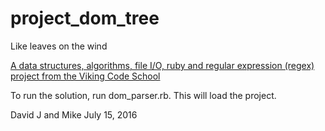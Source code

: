 # project_dom_tree
Like leaves on the wind

[A data structures, algorithms, file I/O, ruby and regular expression (regex) project from the Viking Code School](http://www.vikingcodeschool.com)

To run the solution, run dom_parser.rb. This will load the project.

David J and Mike
July 15, 2016